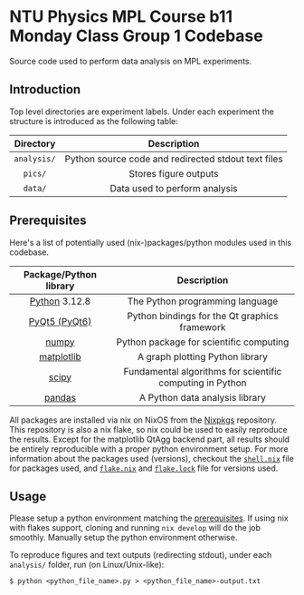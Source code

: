 # NTU Physics MPL Course b11 Monday Class Group 1 Codebase

Source code used to perform data analysis on MPL experiments.  

## Introduction  

Top level directories are experiment labels. 
Under each experiment the structure is introduced as the following table:  

|Directory|Description|
|:-:|:-:|
|`analysis/`|Python source code and redirected stdout text files|
|`pics/`|Stores figure outputs|
|`data/`|Data used to perform analysis|

## Prerequisites

Here's a list of potentially used (nix-)packages/python modules used in this codebase.  

|Package/Python library|Description|
|:-:|:-:|
|[Python](https://www.python.org) 3.12.8|The Python programming language|
|[PyQt5 (PyQt6)](https://search.nixos.org/packages?channel=24.11&query=pyqt)|Python bindings for the Qt graphics framework|
|[numpy](https://numpy.org)|Python package for scientific computing|
|[matplotlib](https://matplotlib.org)|A graph plotting Python library|
|[scipy](https://scipy.org)|Fundamental algorithms for scientific computing in Python|
|[pandas](https://pandas.pydata.org)|A Python data analysis library|

All packages are installed via nix on NixOS from the [Nixpkgs](https://github.com/NixOS/nixpkgs) repository. 
This repository is also a nix flake, so nix could be used to easily reproduce the results. 
Except for the matplotlib QtAgg backend part, all results should be entirely reproducible with a proper python environment setup. 
For more information about the packages used (versions), checkout the [`shell.nix`](shell.nix) file for packages used, and [`flake.nix`](flake.nix) and [`flake.lock`](flake.lock) file for versions used.  

## Usage

Please setup a python environment matching the [prerequisites](#prerequisites). 
If using nix with flakes support, cloning and running `nix develop` will do the job smoothly. 
Manually setup the python environment otherwise.  

To reproduce figures and text outputs (redirecting stdout), under each `analysis/` folder, run (on Linux/Unix-like):  

```
$ python <python_file_name>.py > <python_file_name>-output.txt
```
